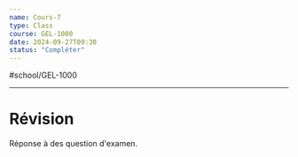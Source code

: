 ```yaml
---
name: Cours-7
type: Class
course: GEL-1000
date: 2024-09-27T09:30
status: "Compléter"
---
```

#school/GEL-1000  
***

# Révision
Réponse à des question d'examen.